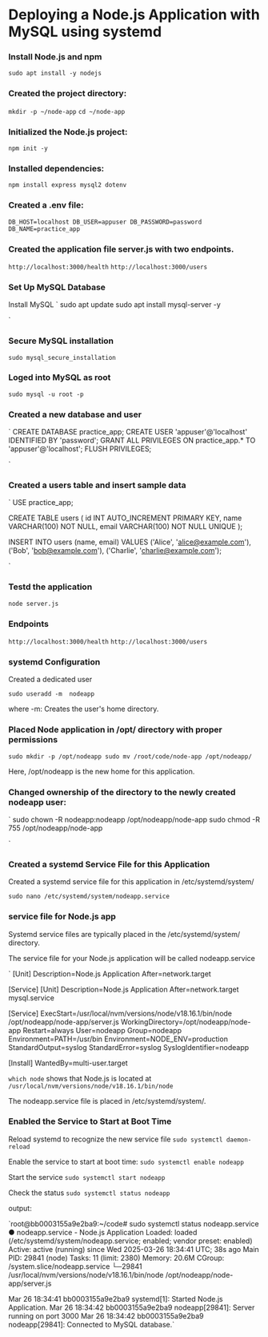 # Deploying a Node.js Application with MySQL using systemd

### Install Node.js and npm

`sudo apt install -y nodejs`

### Created the project directory:

`mkdir -p ~/node-app`
`cd ~/node-app`

### Initialized the Node.js project:

`npm init -y`

### Installed dependencies:

`npm install express mysql2 dotenv`

### Created a .env file:

`DB_HOST=localhost
DB_USER=appuser
DB_PASSWORD=password
DB_NAME=practice_app`

### Created the application file server.js with two endpoints.

`http://localhost:3000/health`
`http://localhost:3000/users`

### Set Up MySQL Database

Install MySQL
`
sudo apt update
sudo apt install mysql-server -y

`

### Secure MySQL installation

`sudo mysql_secure_installation`

### Loged into MySQL as root

`sudo mysql -u root -p`

### Created a new database and user

`
CREATE DATABASE practice_app;
CREATE USER 'appuser'@'localhost' IDENTIFIED BY 'password';
GRANT ALL PRIVILEGES ON practice_app.\* TO 'appuser'@'localhost';
FLUSH PRIVILEGES;

`

### Created a users table and insert sample data

`
USE practice_app;

CREATE TABLE users (
id INT AUTO_INCREMENT PRIMARY KEY,
name VARCHAR(100) NOT NULL,
email VARCHAR(100) NOT NULL UNIQUE
);

INSERT INTO users (name, email) VALUES
('Alice', 'alice@example.com'),
('Bob', 'bob@example.com'),
('Charlie', 'charlie@example.com');

`

### Testd the application

`node server.js`

### Endpoints

`http://localhost:3000/health`
`http://localhost:3000/users`

### systemd Configuration

Created a dedicated user

`sudo useradd -m  nodeapp`

where -m: Creates the user's home directory.

### Placed Node application in /opt/ directory with proper permissions

`sudo mkdir -p /opt/nodeapp
sudo mv /root/code/node-app /opt/nodeapp/`

Here, /opt/nodeapp is the new home for this application.

### Changed ownership of the directory to the newly created nodeapp user:

`
sudo chown -R nodeapp:nodeapp /opt/nodeapp/node-app
sudo chmod -R 755 /opt/nodeapp/node-app

`

### Created a systemd Service File for this Application

Created a systemd service file for this application in /etc/systemd/system/

`sudo nano /etc/systemd/system/nodeapp.service`

### service file for Node.js app

Systemd service files are typically placed in the /etc/systemd/system/ directory.

The service file for your Node.js application will be called nodeapp.service

`
[Unit]
Description=Node.js Application
After=network.target

[Service]
[Unit]
Description=Node.js Application
After=network.target mysql.service

[Service]
ExecStart=/usr/local/nvm/versions/node/v18.16.1/bin/node /opt/nodeapp/node-app/server.js
WorkingDirectory=/opt/nodeapp/node-app
Restart=always
User=nodeapp
Group=nodeapp
Environment=PATH=/usr/bin
Environment=NODE_ENV=production
StandardOutput=syslog
StandardError=syslog
SyslogIdentifier=nodeapp

[Install]
WantedBy=multi-user.target

`which node`
shows that Node.js is located at
`/usr/local/nvm/versions/node/v18.16.1/bin/node`

The nodeapp.service file is placed in /etc/systemd/system/.

### Enabled the Service to Start at Boot Time

Reload systemd to recognize the new service file
`sudo systemctl daemon-reload`

Enable the service to start at boot time:
`sudo systemctl enable nodeapp`

Start the service
`sudo systemctl start nodeapp`

Check the status
`sudo systemctl status nodeapp`

output:

`root@bb0003155a9e2ba9:~/code# sudo systemctl status nodeapp.service
● nodeapp.service - Node.js Application
Loaded: loaded (/etc/systemd/system/nodeapp.service; enabled; vendor preset: enabled)
Active: active (running) since Wed 2025-03-26 18:34:41 UTC; 38s ago
Main PID: 29841 (node)
Tasks: 11 (limit: 2380)
Memory: 20.6M
CGroup: /system.slice/nodeapp.service
└─29841 /usr/local/nvm/versions/node/v18.16.1/bin/node /opt/nodeapp/node-app/server.js

Mar 26 18:34:41 bb0003155a9e2ba9 systemd[1]: Started Node.js Application.
Mar 26 18:34:42 bb0003155a9e2ba9 nodeapp[29841]: Server running on port 3000
Mar 26 18:34:42 bb0003155a9e2ba9 nodeapp[29841]: Connected to MySQL database.`
